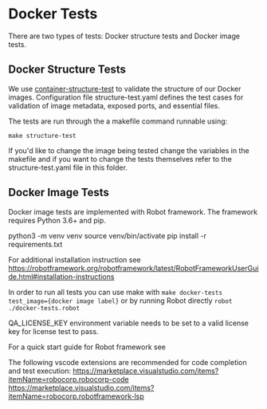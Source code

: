 # Docker Tests

There are two types of tests: Docker structure tests and Docker image tests.

## Docker Structure Tests
We use [container-structure-test](https://github.com/GoogleContainerTools/container-structure-test) to validate the structure of our Docker images. Configuration file structure-test.yaml defines the test cases for validation of image metadata, exposed ports, and essential files.

The tests are run through the a makefile command runnable using:

`make structure-test`

If you'd like to change the image being tested change the variables in the makefile and if you want to change the tests themselves refer to the structure-test.yaml file in this folder.

## Docker Image Tests
Docker image tests are implemented with Robot framework. The framework requires Python 3.6+ and pip.

python3 -m venv venv
source venv/bin/activate
pip install -r requirements.txt

For additional installation instruction see https://robotframework.org/robotframework/latest/RobotFrameworkUserGuide.html#installation-instructions

In order to run all tests you can use make with
`make docker-tests test_image={docker image label}`
or by running Robot directly
`robot ./docker-tests.robot`

QA_LICENSE_KEY environment variable needs to be set to a valid license key for license test to pass.

For a quick start guide for Robot framework see 

The following vscode extensions are recommended for code completion and test execution:
  https://marketplace.visualstudio.com/items?itemName=robocorp.robocorp-code
  https://marketplace.visualstudio.com/items?itemName=robocorp.robotframework-lsp
